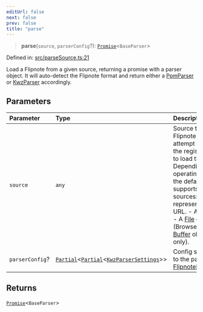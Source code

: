 ```yaml
---
editUrl: false
next: false
prev: false
title: "parse"
---
```


> **parse**(`source`, `parserConfig`?): [`Promise`](https://developer.mozilla.org/docs/Web/JavaScript/Reference/Global_Objects/Promise)\<`BaseParser`\>

Defined in: [src/parseSource.ts:21](https://github.com/jaames/flipnote.js/blob/a8a7e56268fb7f3a0039ade6ddc69a607deedd27/src/parseSource.ts#L21)

Load a Flipnote from a given source, returning a promise with a parser object. 
It will auto-detect the Flipnote format and return either a [PpmParser](../../../../../../api/classes/ppmparser) or [KwzParser](../../../../../../api/classes/kwzparser) accordingly.

## Parameters

| Parameter | Type | Description |
| :------ | :------ | :------ |
| `source` | `any` | Source to load a Flipnote from. This will attempt to use one of the registered [loaders](../../../../../../api/namespaces/loaders/readme) to load the Flipnote. Depending on the operating environment, the default loader set supports the following sources: - A string representing a web URL. - An [ArrayBuffer](https://developer.mozilla.org/en-US/docs/Web/JavaScript/Reference/Global_Objects/ArrayBuffer). - A [File](https://developer.mozilla.org/en-US/docs/Web/API/File) object (Browser only). - A [Buffer](https://nodejs.org/api/buffer.html) object (NodeJS only). |
| `parserConfig`? | [`Partial`](https://www.typescriptlang.org/docs/handbook/utility-types.html#partialtype)\<[`Partial`](https://www.typescriptlang.org/docs/handbook/utility-types.html#partialtype)\<[`KwzParserSettings`](/api/type-aliases/kwzparsersettings/)\>\> | Config settings to pass to the parser, see [FlipnoteParserSettings](../../../../../../api/type-aliases/flipnoteparsersettings). |

## Returns

[`Promise`](https://developer.mozilla.org/docs/Web/JavaScript/Reference/Global_Objects/Promise)\<`BaseParser`\>
